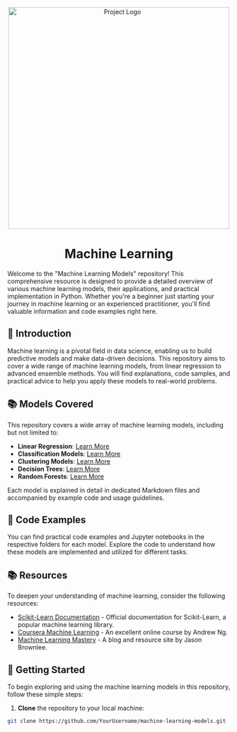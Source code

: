 <p align="center">
  <img src="https://www.fsm.ac.in/blog/wp-content/uploads/2022/08/ml-e1610553826718.jpg" alt="Project Logo" width="500">
</p>

<h1 align="center">Machine Learning</h1>

<p align="left">
  Welcome to the "Machine Learning Models" repository! This comprehensive resource is designed to provide a detailed overview of various machine learning models, their applications, and practical implementation in Python. Whether you're a beginner just starting your journey in machine learning or an experienced practitioner, you'll find valuable information and code examples right here.
</p>

## 📖 Introduction

Machine learning is a pivotal field in data science, enabling us to build predictive models and make data-driven decisions. This repository aims to cover a wide range of machine learning models, from linear regression to advanced ensemble methods. You will find explanations, code samples, and practical advice to help you apply these models to real-world problems.

## 📚 Models Covered

This repository covers a wide array of machine learning models, including but not limited to:

- **Linear Regression**: [Learn More](linear_regression.md)
- **Classification Models**: [Learn More](classification_models.md)
- **Clustering Models**: [Learn More](clustering_models.md)
- **Decision Trees**: [Learn More](decision_trees.md)
- **Random Forests**: [Learn More](random_forests.md)

Each model is explained in detail in dedicated Markdown files and accompanied by example code and usage guidelines.

## 📂 Code Examples

You can find practical code examples and Jupyter notebooks in the respective folders for each model. Explore the code to understand how these models are implemented and utilized for different tasks.

## 📚 Resources

To deepen your understanding of machine learning, consider the following resources:

- [Scikit-Learn Documentation](https://scikit-learn.org/stable/documentation.html) - Official documentation for Scikit-Learn, a popular machine learning library.
- [Coursera Machine Learning](https://www.coursera.org/learn/machine-learning) - An excellent online course by Andrew Ng.
- [Machine Learning Mastery](https://machinelearningmastery.com/) - A blog and resource site by Jason Brownlee.

## 🚀 Getting Started

To begin exploring and using the machine learning models in this repository, follow these simple steps:

1. **Clone** the repository to your local machine:

```bash
git clone https://github.com/YourUsername/machine-learning-models.git

